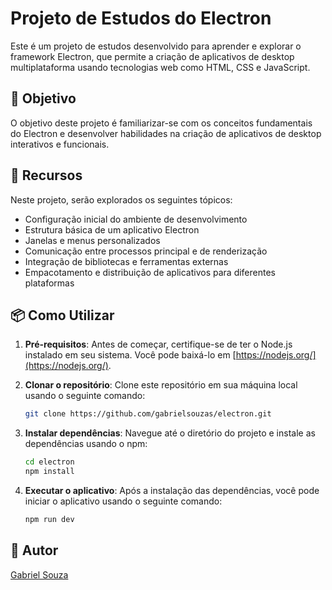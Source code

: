 # Projeto de Estudos do Electron

Este é um projeto de estudos desenvolvido para aprender e explorar o framework Electron, que permite a criação de aplicativos de desktop multiplataforma usando tecnologias web como HTML, CSS e JavaScript.

## 🚀 Objetivo

O objetivo deste projeto é familiarizar-se com os conceitos fundamentais do Electron e desenvolver habilidades na criação de aplicativos de desktop interativos e funcionais.

## 🔧 Recursos

Neste projeto, serão explorados os seguintes tópicos:

- Configuração inicial do ambiente de desenvolvimento
- Estrutura básica de um aplicativo Electron
- Janelas e menus personalizados
- Comunicação entre processos principal e de renderização
- Integração de bibliotecas e ferramentas externas
- Empacotamento e distribuição de aplicativos para diferentes plataformas

## 📦 Como Utilizar

1. **Pré-requisitos**: Antes de começar, certifique-se de ter o Node.js instalado em seu sistema. Você pode baixá-lo em [https://nodejs.org/](https://nodejs.org/).

2. **Clonar o repositório**: Clone este repositório em sua máquina local usando o seguinte comando:

   ```bash
   git clone https://github.com/gabrielsouzas/electron.git
   ```

3. **Instalar dependências**: Navegue até o diretório do projeto e instale as dependências usando o npm:

   ```bash
   cd electron
   npm install
   ```

4. **Executar o aplicativo**: Após a instalação das dependências, você pode iniciar o aplicativo usando o seguinte comando:

   ```bash
   npm run dev
   ```

## 👤 Autor

[Gabriel Souza](https://github.com/gabrielsouzas)
